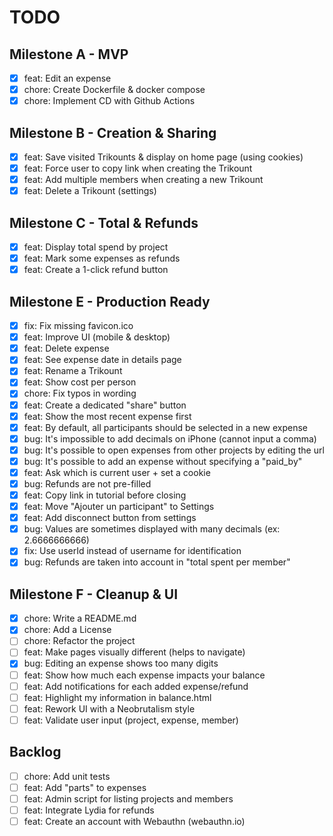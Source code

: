 # TODO

## Milestone A - MVP

- [x] feat: Edit an expense
- [x] chore: Create Dockerfile & docker compose
- [x] chore: Implement CD with Github Actions

## Milestone B - Creation & Sharing

- [x] feat: Save visited Trikounts & display on home page (using cookies)
- [x] feat: Force user to copy link when creating the Trikount
- [x] feat: Add multiple members when creating a new Trikount
- [x] feat: Delete a Trikount (settings)

## Milestone C - Total & Refunds

- [x] feat: Display total spend by project
- [x] feat: Mark some expenses as refunds
- [x] feat: Create a 1-click refund button

## Milestone E - Production Ready

- [x] fix: Fix missing favicon.ico
- [x] feat: Improve UI (mobile & desktop)
- [x] feat: Delete expense
- [x] feat: See expense date in details page
- [x] feat: Rename a Trikount
- [x] feat: Show cost per person
- [x] chore: Fix typos in wording
- [x] feat: Create a dedicated "share" button
- [x] feat: Show the most recent expense first
- [x] feat: By default, all participants should be selected in a new expense
- [x] bug: It's impossible to add decimals on iPhone (cannot input a comma)
- [x] bug: It's possible to open expenses from other projects by editing the url
- [x] bug: It's possible to add an expense without specifying a "paid_by"
- [x] feat: Ask which is current user + set a cookie
- [x] bug: Refunds are not pre-filled
- [x] feat: Copy link in tutorial before closing
- [x] feat: Move "Ajouter un participant" to Settings
- [x] feat: Add disconnect button from settings
- [x] bug: Values are sometimes displayed with many decimals (ex: 2.6666666666)
- [x] fix: Use userId instead of username for identification
- [x] bug: Refunds are taken into account in "total spent per member"

## Milestone F - Cleanup & UI
- [x] chore: Write a README.md
- [x] chore: Add a License
- [ ] chore: Refactor the project
- [ ] feat: Make pages visually different (helps to navigate)
- [x] bug: Editing an expense shows too many digits
- [ ] feat: Show how much each expense impacts your balance
- [ ] feat: Add notifications for each added expense/refund
- [ ] feat: Highlight my information in balance.html
- [ ] feat: Rework UI with a Neobrutalism style
- [ ] feat: Validate user input (project, expense, member)

## Backlog

- [ ] chore: Add unit tests
- [ ] feat: Add "parts" to expenses
- [ ] feat: Admin script for listing projects and members
- [ ] feat: Integrate Lydia for refunds
- [ ] feat: Create an account with Webauthn (webauthn.io)